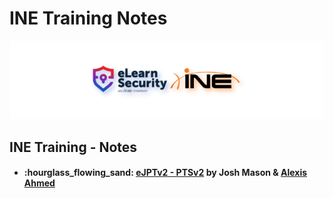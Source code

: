 # INE Training Notes

![elearnsecurity.com - © eLearnSecurity | ine.com - © INE](.gitbook/assets/elearninginecovermid.png)

## INE Training - Notes

* #### :hourglass\_flowing\_sand: [eJPTv2 - PTSv2](ejpt/) by Josh Mason & [Alexis Ahmed](https://alexisahmed.com/)

